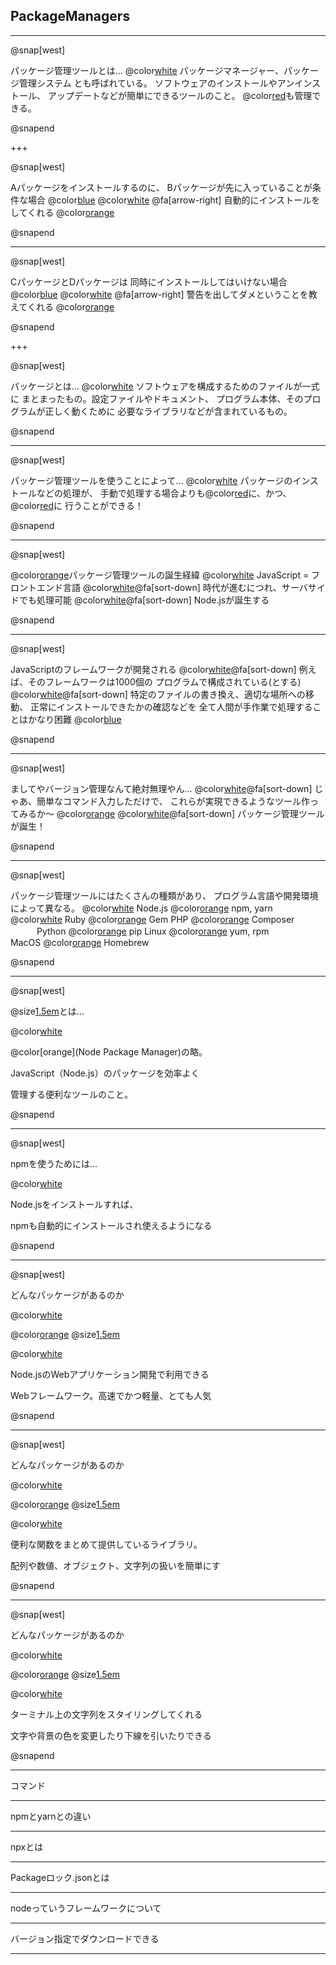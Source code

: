 ## PackageManagers

---

@snap[west]

パッケージ管理ツールとは…
@color[white](a)
パッケージマネージャー、パッケージ管理システム
とも呼ばれている。
ソフトウェアのインストールやアンインストール、
アップデートなどが簡単にできるツールのこと。
@color[red](ソフトウェア同士の依存関係)も管理できる。

@snapend

+++

@snap[west]

Aパッケージをインストールするのに、
Bパッケージが先に入っていることが条件な場合 @color[blue](@fa[frown])
@color[white](a)
@fa[arrow-right] 自動的にインストールをしてくれる @color[orange](@fa[laugh-beam])

@snapend

---

@snap[west]

CパッケージとDパッケージは
同時にインストールしてはいけない場合 @color[blue](@fa[frown])
@color[white](a)
@fa[arrow-right] 警告を出してダメということを教えてくれる @color[orange](@fa[laugh-beam])

@snapend

+++

@snap[west]

パッケージとは…
@color[white](a)
ソフトウェアを構成するためのファイルが一式に
まとまったもの。設定ファイルやドキュメント、
プログラム本体、そのプログラムが正しく動くために
必要なライブラリなどが含まれているもの。

@snapend

---

@snap[west]

パッケージ管理ツールを使うことによって…
@color[white](a)
パッケージのインストールなどの処理が、
手動で処理する場合よりも@color[red](高速)に、かつ、@color[red](正確)に
行うことができる！

@snapend

---

@snap[west]

@color[orange](@fa[splotch])パッケージ管理ツールの誕生経緯
@color[white](a)
JavaScript = フロントエンド言語
@color[white](aaa)@fa[sort-down]
時代が進むにつれ、サーバサイドでも処理可能
@color[white](aaa)@fa[sort-down]
Node.jsが誕生する

@snapend

---

@snap[west]

JavaScriptのフレームワークが開発される
@color[white](aaa)@fa[sort-down]
例えば、そのフレームワークは1000個の
プログラムで構成されている(とする)
@color[white](aaa)@fa[sort-down]
特定のファイルの書き換え、適切な場所への移動、
正常にインストールできたかの確認などを
全て人間が手作業で処理することはかなり困難 @color[blue](@fa[frown])

@snapend

---

@snap[west]

ましてやバージョン管理なんて絶対無理やん…
@color[white](aaa)@fa[sort-down]
じゃあ、簡単なコマンド入力しただけで、
これらが実現できるようなツール作ってみるか〜 @color[orange](@fa[hand-holding-heart])
@color[white](aaa)@fa[sort-down]
パッケージ管理ツールが誕生！

@snapend

---

@snap[west]

パッケージ管理ツールにはたくさんの種類があり、
プログラム言語や開発環境によって異なる。
@color[white](a)
Node.js @color[orange](@fa[handshake]) npm, yarn　  @color[white](ll) Ruby @color[orange](@fa[handshake]) Gem
PHP @color[orange](@fa[handshake]) Composer 　　　Python @color[orange](@fa[handshake]) pip
Linux @color[orange](@fa[handshake]) yum, rpm　　　 MacOS @color[orange](@fa[handshake]) Homebrew

@snapend

---

@snap[west]

@size[1.5em](npm)とは…

@color[white](a)

@color[orange](Node Package Manager)の略。

JavaScript（Node.js）のパッケージを効率よく

管理する便利なツールのこと。

@snapend

---

@snap[west]

npmを使うためには…

@color[white](a)

Node.jsをインストールすれば、

npmも自動的にインストールされ使えるようになる

@snapend

---

@snap[west]

どんなパッケージがあるのか

@color[white](a)

@color[orange](@fa[splotch]) @size[1.5em](express)

@color[white](a)

Node.jsのWebアプリケーション開発で利用できる

Webフレームワーク。高速でかつ軽量、とても人気

@snapend

---

@snap[west]

どんなパッケージがあるのか

@color[white](a)

@color[orange](@fa[splotch]) @size[1.5em](lodash)

@color[white](a)

便利な関数をまとめて提供しているライブラリ。

配列や数値、オブジェクト、文字列の扱いを簡単にす

@snapend

---

@snap[west]

どんなパッケージがあるのか

@color[white](a)

@color[orange](@fa[splotch]) @size[1.5em](chalk)

@color[white](a)

ターミナル上の文字列をスタイリングしてくれる

文字や背景の色を変更したり下線を引いたりできる

@snapend

---

コマンド

---

npmとyarnとの違い

---

npxとは

---

Packageロック.jsonとは

---

nodeっていうフレームワークについて

---

バージョン指定でダウンロードできる

---
